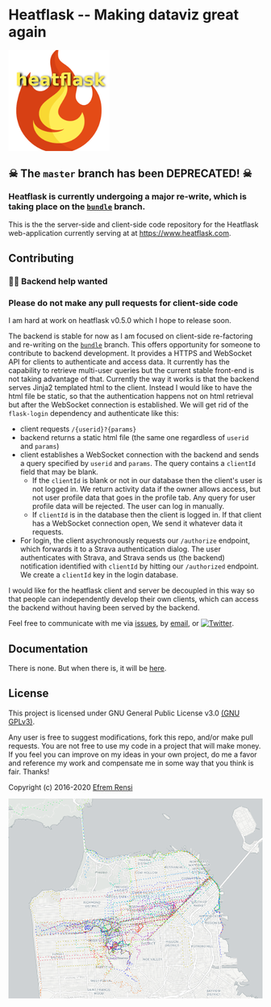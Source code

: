 # Heatflask -- Making dataviz great again
[<img src="/heatflask/static/logo.png" alt="logo" width=200/>](https://www.heatflask.com)
## ☠ The `master` branch has been DEPRECATED! ☠

### Heatflask is currently undergoing a major re-write, which is taking place on the [`bundle`](https://github.com/ebrensi/heatflask/tree/bundle) branch.

This is the the server-side and client-side code repository for the Heatflask web-application currently serving at at https://www.heatflask.com.  
 

## Contributing
### 🙏🏽 Backend help wanted
### Please do not make any pull requests for client-side code ###
I am hard at work on heatflask v0.5.0 which I hope to release soon.

The backend is stable for now as I am focused on client-side re-factoring and re-writing on the [`bundle`](https://github.com/ebrensi/heatflask/tree/bundle) branch.  This offers opportunity for someone to contribute to backend development.  It provides a HTTPS and WebSocket API for clients to authenticate and access data.  It currently has the capability to retrieve multi-user queries but the current stable front-end is not taking advantage of that.  Currently the way it works is that the backend serves Jinja2 templated html to the client.  Instead I would like to have the html file be static, so that the authentication happens not on html retrieval but after the WebSocket connection is established. We will get rid of the `flask-login` dependency and authenticate like this:
  * client requests `/{userid}?{params}`
  * backend returns a static html file (the same one regardless of `userid` and `params`)
  * client establishes a WebSocket connection with the backend and sends a query specified by `userid` and `params`. The query contains a `clientId` field that may be blank.
    * If the `clientId` is blank or not in our database then the client's user is not logged in.  We return activity data if the owner allows access, but not user profile data that goes in the profile tab.  Any query for user profile data will be rejected.  The user can log in manually.
    * If `clientId` is in the database then the client is logged in.  If that client has a WebSocket connection open, We send it whatever data it requests.
  * For login, the client asychronously requests our `/authorize` endpoint, which forwards it to a Strava authentication dialog.  The user authenticates with Strava, and Strava sends us (the backend) notification identified with `clientId` by hitting our `/authorized` endpoint.  We create a `clientId` key in the login database.
  
I would like for the heatflask client and server be decoupled in this way so that people can independently develop their own clients, which can access the backend without having been served by the backend.

Feel free to communicate with me via [issues](https://github.com/ebrensi/heatflask/issues), by [email](mailto:info@heatflask.com), or [![Twitter][1.1]][1].

## Documentation
There is none.  But when there is, it will be [here](docs/docs.md).

## License

This project is licensed under GNU General Public License v3.0 [(GNU GPLv3)](http://choosealicense.com/licenses/gpl-3.0).

Any user is free to suggest modifications, fork this repo, and/or make pull requests.  You are not free to use my code in a project that will make money.  If you feel you can improve on my ideas in your own project, do me a favor and reference my work and compensate me in some way that you think is fair.  Thanks!

Copyright (c) 2016-2020 [Efrem Rensi](mailto:info@heatflask.com)



![alt text](docs/gif1.gif)

[1.1]: http://i.imgur.com/wWzX9uB.png (Heatflask on Twitter)
[1]: http://www.twitter.com/heatflask

